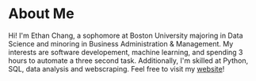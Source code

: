 # About Me

Hi! I'm Ethan Chang, a sophomore at Boston University majoring in Data Science and minoring in Business Administration & Management. My interests are software developement, machine learning, and spending 3 hours to automate a three second task. Additionally, I'm skilled at Python, SQL, data analysis and webscraping. Feel free to visit my <a href="https://ethanc-ec.github.io/profile-website/" target="_blank" rel="noopener noreferrer">website</a>!
